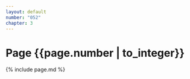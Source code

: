 ```yaml
---
layout: default
number: "052"
chapter: 3
---
```


# Page {{page.number | to_integer}}
{% include page.md %}
